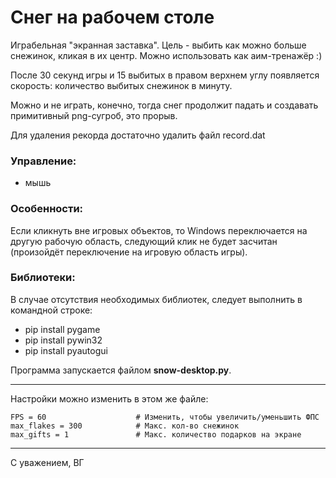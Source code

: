 # Снег на рабочем столе

Играбельная "экранная заставка". Цель - выбить как можно больше снежинок, кликая в их центр. Можно использовать как аим-тренажёр :)

После 30 секунд игры и 15 выбитых в правом верхнем углу появляется скорость: количество выбитых снежинок в минуту.

Можно и не играть, конечно, тогда снег продолжит падать и создавать примитивный png-сугроб, это прорыв.

Для удаления рекорда достаточно удалить файл record.dat

### Управление:
- мышь

### Особенности:
Если кликнуть вне игровых объектов, то Windows переключается на другую рабочую область, следующий клик не будет засчитан (произойдёт переключение на игровую область игры).

### Библиотеки:
В случае отсутствия необходимых библиотек, следует выполнить в командной строке:
* pip install pygame
* pip install pywin32
* pip install pyautogui

Программа запускается файлом <b>snow-desktop.py</b>.
***
Настройки можно изменить в этом же файле:
````
FPS = 60                    # Изменить, чтобы увеличить/уменьшить ФПС
max_flakes = 300            # Макс. кол-во снежинок
max_gifts = 1               # Макс. количество подарков на экране
````
***
С уважением, ВГ